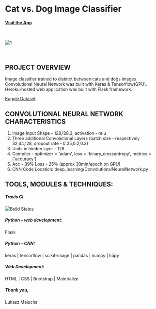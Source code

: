 # Cat vs. Dog Image Classifier


#### [Visit the App](http://www.cork-ai.com/)


<br>

![1](https://user-images.githubusercontent.com/26208598/55568076-e24ab080-56f6-11e9-82e2-ed877c52ff6b.JPG)

<br>


## PROJECT OVERVIEW

Image classifier trained to distinct between cats and dogs images. Convolutional Neural Network was built with Keras & Tensorflow(GPU). 
Heroku-hosted web application was built with Flask framework. <br>

[Kaggle Dataset](https://www.kaggle.com/c/dogs-vs-cats/data)

## CONVOLUTIONAL NEURAL NETWORK CHARACTERISTICS

1. Image Input Shape - 128,128,3, activation - relu
2. Three additional Convolutional Layers (batch size - respectively 32,64,128, dropout rate - 0.25,0.2,0.3)
3. Units in hidden layer - 128
4. Compiler - optimizer = 'adam', loss = 'binary_crossentropy', metrics = ['accuracy']
5. Acc - 89% Loss - 25% (approx 30min/epoch on GPU)
6. CNN Code Location: deep_learning/ConvolutionalNeuralNetwork.py


## TOOLS, MODULES & TECHNIQUES:

##### Travis CI
[![Build Status](https://travis-ci.com/LukaszMalucha/Cat-vs.-Dog-Classifier.svg?branch=master)](https://travis-ci.com/LukaszMalucha/Cat-vs.-Dog-Classifier)

##### Python – web development:
Flask 
##### Python – CNN:
keras | tensorflow | scikit-image | pandas | numpy | h5py
##### Web Development:
HTML | CSS | Bootstrap | Materialize

##### Thank you,

Lukasz Malucha
